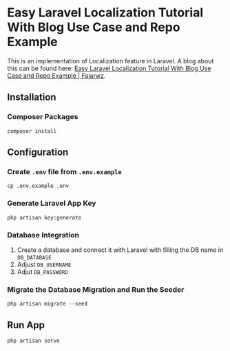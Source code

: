 # Easy Laravel Localization Tutorial With Blog Use Case and Repo Example
This is an implementation of Localization feature in Laravel. A blog about this can be found here: [Easy Laravel Localization Tutorial With Blog Use Case and Repo Example | Fajarwz](https://fajarwz.com/blog/easy-laravel-localization-tutorial-with-blog-use-case-and-repo-example/).

## Installation

### Composer Packages 
```
composer install
```

## Configuration

### Create `.env` file from `.env.example`
```
cp .env.example .env
```

### Generate Laravel App Key
```
php artisan key:generate
```

### Database Integration
1. Create a database and connect it with Laravel with filling the DB name in `DB_DATABASE`
2. Adjust `DB_USERNAME`
3. Adjut `DB_PASSWORD`

### Migrate the Database Migration and Run the Seeder
```
php artisan migrate --seed
```

## Run App
```
php artisan serve
```